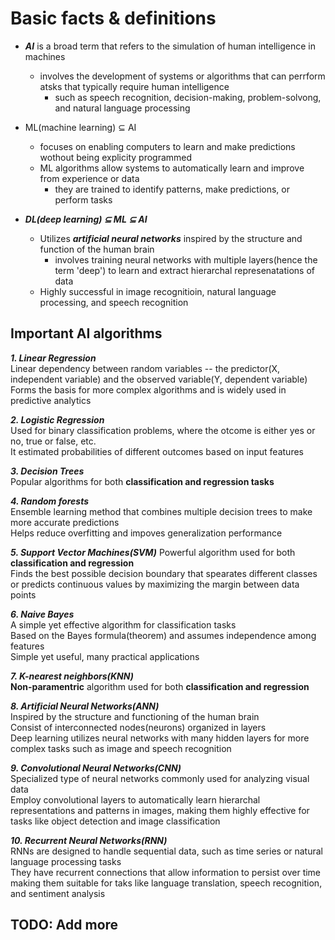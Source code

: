 # Basic facts & definitions 

* ***AI*** is a broad term that refers to the simulation of human intelligence in machines 
    * involves the development of systems or algorithms that can perrform atsks that typically require human intelligence
        * such as speech recognition, decision-making, problem-solvong, and natural language processing 
    
* ML(machine learning)  $\subseteq$ AI 
    * focuses on enabling computers to learn and make predictions wothout being explicity programmed 
    * ML algorithms allow systems to automatically learn and improve from experience or data 
        * they are trained to identify patterns, make predictions, or perform tasks  

* ***DL(deep learning) $\subseteq$ ML $\subseteq$ AI***  
    * Utilizes ***artificial neural networks*** inspired by the structure and function of the human brain 
        * involves training neural networks with multiple layers(hence the term 'deep') to learn and extract hierarchal represenatations of data  
    * Highly successful in image recognitioin, natural language processing, and speech recognition 



## Important AI algorithms 

***1. Linear Regression***  
Linear dependency between random variables -- the predictor(X, independent variable) and the observed variable(Y, dependent variable)    
Forms the basis for more complex algorithms and is widely used in predictive analytics      

***2. Logistic Regression***   
Used for binary classification problems, where the otcome is either yes or no, true or false, etc.   
It estimated probabilities of different outcomes based on input features    

***3. Decision Trees***   
Popular algorithms for both **classification and regression tasks**   

***4. Random forests***  
Ensemble learning method that combines multiple decision trees to make more accurate predictions   
Helps reduce overfitting and impoves generalization performance   

***5. Support Vector Machines(SVM)***
Powerful algorithm used for both **classification and regression**   
Finds the best possible decision boundary that spearates different classes or predicts continuous values by maximizing the margin between data points   

***6. Naive Bayes***   
A simple yet effective algorithm for classification tasks   
Based on the Bayes formula(theorem) and assumes independence among features   
Simple yet useful, many practical applications   

***7. K-nearest neighbors(KNN)***   
**Non-paramentric** algorithm used for both **classification and regression**    

***8. Artificial Neural Networks(ANN)***  
Inspired by the structure and functioning of the human brain   
Consist of interconnected nodes(neurons) organized in layers    
Deep learning utilizes neural networks with many hidden layers for more complex tasks such as image and speech recognition   

***9. Convolutional Neural Networks(CNN)***  
Specialized type of neural networks commonly used for analyzing visual data  
Employ convolutional layers to automatically learn hierarchal representations and patterns in images, making them highly effective for tasks like object detection and image classification  

***10. Recurrent Neural Networks(RNN)***  
RNNs are designed to handle sequential data, such as time series or natural language processing tasks   
They have recurrent connections that allow information to persist over time making them suitable for taks like language translation, speech recognition, and sentiment analysis 


## TODO: Add more

